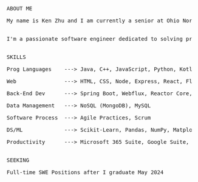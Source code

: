 <pre>
  ABOUT ME<br />
  My name is Ken Zhu and I am currently a senior at Ohio Northern University pursuing a BS in Computer Science and a minor in Mathematics.<br />
  
  I'm a passionate software engineer dedicated to solving problems and making a positive impact. I thrive on creating innovative solutions that drive change and embrace continuous learning. Let's work together to create a better future through technology.<br />
  
  SKILLS<br />
  Prog Languages    ---> Java, C++, JavaScript, Python, Kotlin<br />
  Web               ---> HTML, CSS, Node, Express, React, Flask, Websockets<br />
  Back-End Dev      ---> Spring Boot, Webflux, Reactor Core, XML/JSON, API<br />
  Data Management   ---> NoSQL (MongoDB), MySQL<br />
  Software Process  ---> Agile Practices, Scrum<br />
  DS/ML             ---> Scikit-Learn, Pandas, NumPy, Matplotlib<br />
  Productivity      ---> Microsoft 365 Suite, Google Suite, VCS (GitHub, BitBucket)<br />
  
  SEEKING<br />
  Full-time SWE Positions after I graduate May 2024<br />
</pre>
